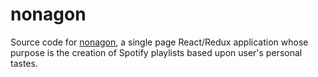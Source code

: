 # nonagon

Source code for [nonagon](https://nonagon-app.herokuapp.com/), a single page React/Redux application whose purpose is the creation of Spotify playlists based upon user's personal tastes.